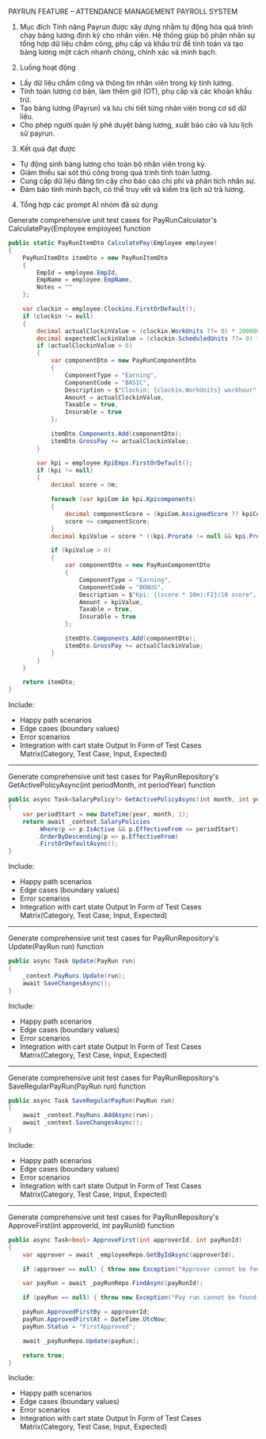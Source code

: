 PAYRUN FEATURE – ATTENDANCE MANAGEMENT PAYROLL SYSTEM

1. Mục đích
Tính năng Payrun được xây dựng nhằm tự động hóa quá trình chạy bảng lương định kỳ cho nhân viên.
Hệ thống giúp bộ phận nhân sự tổng hợp dữ liệu chấm công, phụ cấp và khấu trừ để tính toán và tạo bảng lương một cách nhanh chóng, chính xác và minh bạch.

2. Luồng hoạt động
- Lấy dữ liệu chấm công và thông tin nhân viên trong kỳ tính lương.
- Tính toán lương cơ bản, làm thêm giờ (OT), phụ cấp và các khoản khấu trừ.
- Tạo bảng lương (Payrun) và lưu chi tiết từng nhân viên trong cơ sở dữ liệu.
- Cho phép người quản lý phê duyệt bảng lương, xuất báo cáo và lưu lịch sử payrun.

3. Kết quả đạt được
- Tự động sinh bảng lương cho toàn bộ nhân viên trong kỳ.
- Giảm thiểu sai sót thủ công trong quá trình tính toán lương.
- Cung cấp dữ liệu đáng tin cậy cho báo cáo chi phí và phân tích nhân sự.
- Đảm bảo tính minh bạch, có thể truy vết và kiểm tra lịch sử trả lương.

4. Tổng hợp các prompt AI nhóm đã sử dụng

Generate comprehensive unit test cases for PayRunCalculator's CalculatePay(Employee employee) function
```csharp
public static PayRunItemDto CalculatePay(Employee employee)
{
    PayRunItemDto itemDto = new PayRunItemDto
    {
        EmpId = employee.EmpId,
        EmpName = employee.EmpName,
        Notes = ""
    };

    var clockin = employee.Clockins.FirstOrDefault();
    if (clockin != null)
    {
        decimal actualClockinValue = (clockin.WorkUnits ??= 0) * 200000m;
        decimal expectedClockinValue = (clockin.ScheduledUnits ??= 0) * 200000m;
        if (actualClockinValue > 0)
        {
            var componentDto = new PayRunComponentDto
            {
                ComponentType = "Earning",
                ComponentCode = "BASIC",
                Description = $"Clockin: {clockin.WorkUnits} workhour",
                Amount = actualClockinValue,
                Taxable = true,
                Insurable = true
            };

            itemDto.Components.Add(componentDto);
            itemDto.GrossPay += actualClockinValue;
        }

        var kpi = employee.KpiEmps.FirstOrDefault();
        if (kpi != null)
        {
            decimal score = 0m;

            foreach (var kpiCom in kpi.Kpicomponents)
            {
                decimal componentScore = (kpiCom.AssignedScore ?? kpiCom.SelfScore ?? 0) * kpiCom.Weight * 0.001m;
                score += componentScore;
            }
            decimal kpiValue = score * ((kpi.Prorate != null && kpi.Prorate == true) ? actualClockinValue : expectedClockinValue);

            if (kpiValue > 0)
            {
                var componentDto = new PayRunComponentDto
                {
                    ComponentType = "Earning",
                    ComponentCode = "BONUS",
                    Description = $"Kpi: {(score * 10m):F2}/10 score",
                    Amount = kpiValue,
                    Taxable = true,
                    Insurable = true
                };

                itemDto.Components.Add(componentDto);
                itemDto.GrossPay += actualClockinValue;
            }
        }
    }

    return itemDto;
}
```
Include:
- Happy path scenarios
- Edge cases (boundary values)
- Error scenarios
- Integration with cart state
Output In Form of Test Cases Matrix(Category, Test Case, Input, Expected)

-----------------------------------------------------------------------

Generate comprehensive unit test cases for PayRunRepository's GetActivePolicyAsync(int periodMonth, int periodYear) function
```csharp
public async Task<SalaryPolicy?> GetActivePolicyAsync(int month, int year)
{
    var periodStart = new DateTime(year, month, 1);
    return await _context.SalaryPolicies
        .Where(p => p.IsActive && p.EffectiveFrom <= periodStart)
        .OrderByDescending(p => p.EffectiveFrom)
        .FirstOrDefaultAsync();
}
```
Include:
- Happy path scenarios
- Edge cases (boundary values)
- Error scenarios
- Integration with cart state
Output In Form of Test Cases Matrix(Category, Test Case, Input, Expected)

-----------------------------------------------------------------------

Generate comprehensive unit test cases for PayRunRepository's Update(PayRun run) function
```csharp
public async Task Update(PayRun run)
{
    _context.PayRuns.Update(run);
    await SaveChangesAsync();
}
```
Include:
- Happy path scenarios
- Edge cases (boundary values)
- Error scenarios
- Integration with cart state
Output In Form of Test Cases Matrix(Category, Test Case, Input, Expected)

-----------------------------------------------------------------------

Generate comprehensive unit test cases for PayRunRepository's SaveRegularPayRun(PayRun run) function
```csharp
public async Task SaveRegularPayRun(PayRun run)
{
	await _context.PayRuns.AddAsync(run);
	await _context.SaveChangesAsync();
}
```
Include:
- Happy path scenarios
- Edge cases (boundary values)
- Error scenarios
- Integration with cart state
Output In Form of Test Cases Matrix(Category, Test Case, Input, Expected)

-----------------------------------------------------------------------

Generate comprehensive unit test cases for PayRunRepository's ApproveFirst(int approverId, int payRunId) function
```csharp
public async Task<bool> ApproveFirst(int approverId, int payRunId)
{
    var approver = await _employeeRepo.GetByIdAsync(approverId);

    if (approver == null) { throw new Exception("Approver cannot be found!"); }

    var payRun = await _payRunRepo.FindAsync(payRunId);

    if (payRun == null) { throw new Exception("Pay run cannot be found!"); }

    payRun.ApprovedFirstBy = approverId;
    payRun.ApprovedFirstAt = DateTime.UtcNow;
    payRun.Status = "FirstApproved";

    await _payRunRepo.Update(payRun);

    return true;
}
```
Include:
- Happy path scenarios
- Edge cases (boundary values)
- Error scenarios
- Integration with cart state
Output In Form of Test Cases Matrix(Category, Test Case, Input, Expected)
